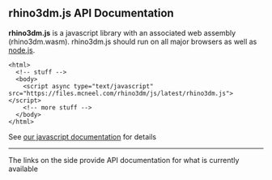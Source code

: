 ## rhino3dm.js API Documentation

<p><strong>rhino3dm.js</strong> is a javascript library with an associated web assembly (rhino3dm.wasm). rhino3dm.js should run on all major browsers as well as <a href="https://nodejs.org/">node.js</a>.</p>
<pre class="prettyprint source lang-html"><code>&lt;html>
  &lt;!-- stuff -->
  &lt;body>
    &lt;script async type=&quot;text/javascript&quot; src=&quot;https://files.mcneel.com/rhino3dm/js/latest/rhino3dm.js&quot;>&lt;/script>
    &lt;!-- more stuff -->
  &lt;/body>
&lt;/html></code></pre><p>See <a href="https://github.com/mcneel/rhino3dm/blob/master/docs/javascript/RHINO3DM-BUILD.JS.md">our javascript documentation</a> for details</p>
<hr>
<p>The links on the side provide API documentation for what is currently available</p></article>
